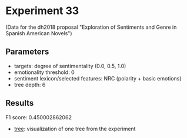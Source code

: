 Experiment 33
==============================================
(Data for the dh2018 proposal "Exploration of Sentiments and Genre in Spanish American Novels")

## Parameters

* targets: degree of sentimentality (0.0, 0.5, 1.0)
* emotionality threshold: 0
* sentiment lexicon/selected features: NRC (polarity + basic emotions)
* tree depth: 6

## Results

F1 score: 0.450002862062
* [tree](tree): visualization of one tree from the experiment